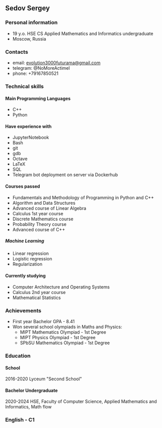 ## Sedov Sergey

### Personal information
- 19 y.o. HSE CS Applied Mathematics and Informatics undergraduate
- Moscow, Russia


### Contacts
- email: evolution3000futurama@gmail.com
- telegram: @NoMoreActimel
- phone: +79167850521


### Technical skills
#### Main Programming Languages
- C++
- Python
#### Have experience with
- JupyterNotebook
- Bash
- git
- gdb
- Octave
- LaTeX
- SQL
- Telegram bot deployment on server via Dockerhub

#### Courses passed
- Fundamentals and Methodology of Programming in Python and C++
- Algorithm and Data Structures
- Advanced course of Linear Algebra
- Calculus 1st year course
- Discrete Mathematics course
- Probability Theory course
- Advanced course of C++
##### Machine Learning
- Linear regression
- Logistic regression
- Regularization

#### Currently studying
- Computer Architecture and Operating Systems
- Calculus 2nd year course
- Mathematical Statistics


### Achievements
- First year Bachelor GPA - 8.41
- Won several school olympiads in Maths and Physics:
  * MIPT Mathematics Olympiad - 1st Degree
  * MIPT Physics Olympiad - 1st Degree
  * SPbSU Mathematics Olympiad - 1st Degree

### Education
#### School 
2016-2020 Lyceum "Second School"
#### Bachelor Undergraduate
2020-2024 HSE, Faculty of Computer Science, Applied Mathematics and Informatics, Math flow

### English - C1

